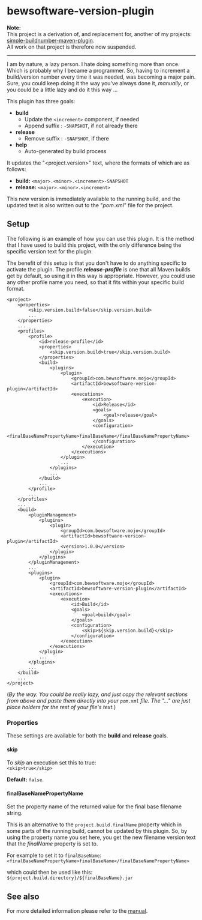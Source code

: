 # bewsoftware-version-plugin

**Note:**  
This project is a derivation of, and replacement for, another of my projects:  
[simple-buildnumber-maven-plugin][sbmp].  
All work on that project is therefore now suspended.

---

I am by nature, a lazy person.  I hate doing something more than once.  Which is 
probably why I became a programmer.  So, having to increment a build/version number 
every time it was needed, was becoming a major pain.  Sure, you could keep doing 
it the way you've always done it, _manually_, or you could be a little lazy and 
do it this way ...

This plugin has three goals:

- **build**
    - Update the `<increment>` component, if needed
    - Append suffix : `-SNAPSHOT`, if not already there
- **release**
    - Remove suffix : `-SNAPSHOT`, if there
- **help**
    - Auto-generated by build process

It updates the "&lt;project.version&gt;" text, where the formats of which are as 
follows:

- **build:** `<major>.<minor>.<increment>-SNAPSHOT`
- **release:** `<major>.<minor>.<increment>`

This new version is immediately available to the running build, and the updated
text is also written out to the "_pom.xml_" file for the project.


## Setup

The following is an example of how you can use this plugin.  It is the method that
I have used to build this project, with the only difference being the specific
version text for the plugin.

The benefit of this setup is that you don't have to do anything specific to activate
the plugin.  The profile **_release-profile_** is one that all Maven builds get
by default, so using it in this way is appropriate.  However, you could use any other
profile name you need, so that it fits within your specific build format.

```
<project>
    <properties>
        <skip.version.build>false</skip.version.build>
        ...
    </properties>
    ...
    <profiles>
        <profile>
            <id>release-profile</id>
            <properties>
                <skip.version.build>true</skip.version.build>
            </properties>
            <build>
                <plugins>                        
                    <plugin>                    
                        <groupId>com.bewsoftware.mojo</groupId>
                        <artifactId>bewsoftware-version-plugin</artifactId>
                        <executions>
                            <execution>
                                <id>Release</id>
                                <goals>
                                    <goal>release</goal>
                                </goals>
                                <configuration>
                                    <finalBaseNamePropertyName>finalBaseName</finalBaseNamePropertyName>
                                </configuration>
                            </execution>
                        </executions>
                    </plugin>
                    ...
                </plugins>
                ...
            </build>
            ...
        </profile>
        ...
    </profiles>
    ...
    <build>
        <pluginManagement>
            <plugins>                 
                <plugin>
                    <groupId>com.bewsoftware.mojo</groupId>
                    <artifactId>bewsoftware-version-plugin</artifactId>
                    <version>1.0.0</version>
                </plugin>
            </plugins>                 
        </pluginManagement>
        ...
        <plugins>
            <plugin>                    
                <groupId>com.bewsoftware.mojo</groupId>
                <artifactId>bewsoftware-version-plugin</artifactId>
                <executions>
                    <execution>
                        <id>Build</id>
                        <goals>
                            <goal>build</goal>
                        </goals>
                        <configuration>
                            <skip>${skip.version.build}</skip>
                        </configuration>
                    </execution>
                </executions>
            </plugin>
            ...
        </plugins>
        ...
    </build>
    ...
</project>

```

(_By the way. You could be really lazy, and just copy the relevant sections from above and paste them_
_directly into your `pom.xml` file.  The "..." are just place holders for the rest of your file's text._)


### Properties

These settings are available for both the **build** and **release** goals.

#### skip

To _skip_ an execution set this to true:  
`<skip>true</skip>`

**Default:** `false`.


#### finalBaseNamePropertyName

Set the property name of the returned value for the final base filename string.

This is an alternative to the `project.build.finalName` property which in some 
parts of the running build, cannot be updated by this plugin.  So, by using the 
property name you set here, you get the new filename version text that the 
_finalName_ property is set to.

For example to set it to `finalBaseName`:  
`<finalBaseNamePropertyName>finalBaseName</finalBaseNamePropertyName>`

which could then be used like this:  
`${project.build.directory}/${finalBaseName}.jar`

## See also

For more detailed information please refer to the [manual].


[manual]:https://bewillcott.github.io/bewsoftware-version-plugin/
[sbmp]:https://github.com/bewillcott/simple-buildnumber-maven-plugin

